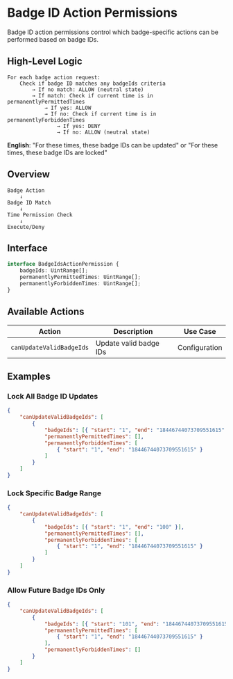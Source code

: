 # Badge ID Action Permissions

Badge ID action permissions control which badge-specific actions can be performed based on badge IDs.

## High-Level Logic

```
For each badge action request:
    Check if badge ID matches any badgeIds criteria
        → If no match: ALLOW (neutral state)
        → If match: Check if current time is in permanentlyPermittedTimes
            → If yes: ALLOW
            → If no: Check if current time is in permanentlyForbiddenTimes
                → If yes: DENY
                → If no: ALLOW (neutral state)
```

**English**: "For these times, these badge IDs can be updated" or "For these times, these badge IDs are locked"

## Overview

```
Badge Action
    ↓
Badge ID Match
    ↓
Time Permission Check
    ↓
Execute/Deny
```

## Interface

```typescript
interface BadgeIdsActionPermission {
    badgeIds: UintRange[];
    permanentlyPermittedTimes: UintRange[];
    permanentlyForbiddenTimes: UintRange[];
}
```

## Available Actions

| Action                   | Description            | Use Case      |
| ------------------------ | ---------------------- | ------------- |
| `canUpdateValidBadgeIds` | Update valid badge IDs | Configuration |

## Examples

### Lock All Badge ID Updates

```json
{
    "canUpdateValidBadgeIds": [
        {
            "badgeIds": [{ "start": "1", "end": "18446744073709551615" }],
            "permanentlyPermittedTimes": [],
            "permanentlyForbiddenTimes": [
                { "start": "1", "end": "18446744073709551615" }
            ]
        }
    ]
}
```

### Lock Specific Badge Range

```json
{
    "canUpdateValidBadgeIds": [
        {
            "badgeIds": [{ "start": "1", "end": "100" }],
            "permanentlyPermittedTimes": [],
            "permanentlyForbiddenTimes": [
                { "start": "1", "end": "18446744073709551615" }
            ]
        }
    ]
}
```

### Allow Future Badge IDs Only

```json
{
    "canUpdateValidBadgeIds": [
        {
            "badgeIds": [{ "start": "101", "end": "18446744073709551615" }],
            "permanentlyPermittedTimes": [
                { "start": "1", "end": "18446744073709551615" }
            ],
            "permanentlyForbiddenTimes": []
        }
    ]
}
```
